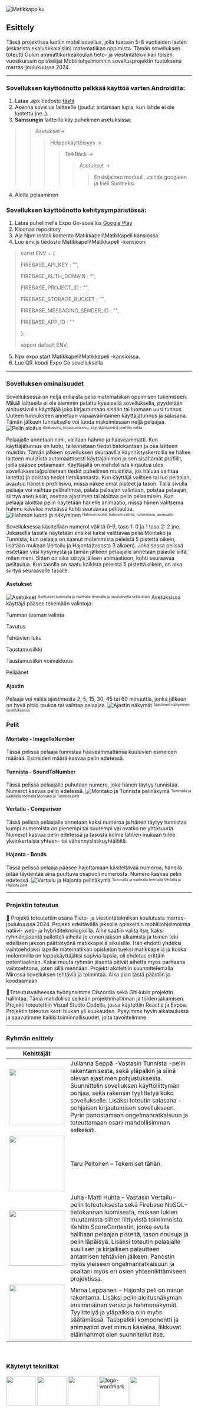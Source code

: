 ![Matikkapolku](./readme/README.gif)

## Esittely
Tässä projektissa luotiin mobiilisovellus, jolla tuetaan 5-8 vuotiaiden lasten (eskarista ekaluokkalaisiin) matematiikan oppimista. Tämän sovelluksen toteutti Oulun ammattikorkeakoulun tieto- ja viestintätekniikan toisen vuosikurssin opiskelijat Mobiiliohjelmoinnin sovellusprojektin tuotoksena marras-joulukuussa 2024. 

---
### Sovelluksen käyttöönotto pelkkää käyttöä varten Androidilla:
1. Lataa .apk tiedosto [tästä](https://drive.google.com/file/d/1T7cDE15q4OnKqAv2Zdp3ENVUFNzbCBry/view?usp=drive_link)
2. Asenna sovellus laitteelle (joudut antamaan lupia, kun lähde ei ole luotettu jne..).
3. **Samsungin** laitteilla käy puhelimen asetuksissa:
>>  Asetukset->
>>> Helppokäyttöisyys ->
>>>> TalkBack ->
>>>>> Asetukset ->
>>>>>> Ensisijainen moduuli, vaihda googleen ja kieli Suomeksi
4. Aloita pelaaminen

### Sovelluksen käyttöönotto kehitysympäristössä:
1. Lataa puhelimelle Expo Go-sovellus [Google Play](https://play.google.com/store/apps/details?id=host.exp.exponent)
2. Kloonaa repository 
3. Aja Npm install komento Matikkapeli\Matikkapeli kansiossa
4. Luo env.js tiedosto Matikkapeli\Matikkapeli -kansioon:
>const ENV = {
>
>    FIREBASE_API_KEY : "",
>
>    FIREBASE_AUTH_DOMAIN : "",
>
>    FIREBASE_PROJECT_ID : "",
>
>    FIREBASE_STORAGE_BUCKET : "",
>
>    FIREBASE_MESSAGING_SENDER_ID : "",
>
>    FIREBASE_APP_ID : ""
>
>  };
>  
>  export default ENV;
5. Npx expo start Matikkapeli\Matikkapeli -kansioissa.
6. Lue QR-koodi Expo Go sovelluksella
---

### Sovelluksen ominaisuudet
Sovelluksessa on neljä erillaista peliä matematiikan oppimisen tukemiseen. Mikäli laitteella ei ole aiemmin pelattu kyseisellä sovelluksella, pyydetään aloitussivulla käyttäjää joko kirjautumaan sisään tai luomaan uusi tunnus. Uuteen tunnukseen annetaan vapaavalintainen käyttäjätunnus ja salasana. Tämän jälkeen tunnukselle voi luoda maksimissaan neljä pelaajaa.
![Pelin aloitus](./readme/readme1.png)
<sup><sub>Aloitussivu, kirjautumissivu, käyttäjänluonti & profiilin valita</sup></sub>

Pelaajalle annetaan nimi, valitaan hahmo ja haaveammatti. Kun käyttäjätunnus on luotu, tallennetaan tiedot tietokantaan ja osa laitteen muistiin. Tämän jälkeen sovelluksen seuraavilla käynnistyskerroilla se hakee laitteen muistista automaattisesti käyttäjänimen ja sen sisältämät profiilit, joilla pääsee pelaamaan.
Käyttäjällä on mahdollista kirjautua ulos sovelluksesta(poistetaan tiedot puhelimen muistista, jos haluaa vaihtaa laitetta) ja poistaa tiedot tietokannasta.
Kun käyttäjä valitsee tai luo pelaajan, avautuu hänelle profiilisivu, missä näkee omat pisteet ja tason. Tällä sivulla pelaaja voi vaihtaa pelihahmoa, palata pelaajan valintaan, poistaa pelaajan, siirtyä asetuksiin, asettaa ajastimen tai aloittaa pelin pelaamisen.
Kun pelaaja aloittaa pelin näytetään hänelle animaatio, missä hänen valitsema hahmo kävelee metsässä kohti seuraavaa pelitaulua. 
![Hahmon luonti ja näkyminen](./readme/readme2.png)
<sup><sub>Hahmon luonti, hahmon valinta, hahmosivu, animaatio</sup></sub>


Sovelluksessa käsitellään numerot väliltä 0-9, taso 1: 0 ja 1 taso 2: 2 jne. Jokaisella tasolla näytetään ensiksi kaksi valittavaa peliä Montako ja Tunnista, kun pelaaja on saanut molemmista peleistä 5 pistettä oikein, lisätään mukaan Vertailu ja Hajonta(tasosta 3 alkaen). Jokaisessa pelissä esitetään viisi kysymystä ja tämän jälkeen pelaajalle annetaan palaute siitä, miten meni. Sitten on aika siirtyä jälleen animaatioon, kohti seuraavaa pelitaulua. Kun tasolla on saatu kaikista peleistä 5 pistettä oikein, on aika siirtyä seuraavalle tasolle.

#### Asetukset

![Asetukset](./readme/readme3.png)
<sup><sub>Asetukset tummalla ja vaalealla teemalla ja tavutuksella sekä ilman</sup></sub>
Asetuksissa käyttäjä pääsee tekemään valintoja:

Tumman teeman valinta

Tavutus

Tehtävien luku

Taustamusiikki

Taustamusiikin voimakkuus

Peliäänet

#### Ajastin
Pelaaja voi valita ajastimesta 2, 5, 15, 30, 45 tai 60 minuuttia, jonka jälkeen on hyvä pitää taukoa tai vaihtaa pelaajaa.
![Ajastin näkymät](./readme/readme4.png)
<sup><sub>Ajastimen näkyminen sovelluksessa</sup></sub>

### Pelit
#### Montako - ImageToNumber
Tässä pelissä pelaaja tunnistaa haaveammattiinsa kuuluvien esineiden määrää. Esineiden määrä kasvaa pelin edetessä.
#### Tunnista - SoundToNumber
Tässä pelissä pelaajalle puhutaan numero, joka hänen täytyy tunnistaa. Numerot kasvaa pelin edetessä.
![Montako ja Tunnista pelinäkymä](./readme/readme5.png)
<sup><sub>Tummalla ja vaalealla teemalla Montako ja Tunnista pelit</sup></sub>

#### Vertailu - Comparison
Tässä pelissä pelaajalle annetaan kaksi numeroa ja hänen täytyy tunnistaa kumpi numeroista on pienempi tai suurempi vai ovatko ne yhtäsuuria. Numerot kasvaa pelin edetessä ja tasosta kolme lähtien mukaan tulee yksinkertaisia yhteen- tai vähennyslaskuyhtälöitä.
#### Hajonta - Bonds
Tässä pelissä pelaaja pääsee hajottamaan käsiteltävää numeroa, hänellä pitää täydentää aina puuttuva osapuoli numerosta. Numero kasvaa pelin edetessä.
![Vertailu ja Hajonta pelinäkymä](./readme/readme6.png)
<sup><sub>Tummalla ja vaalealla teemalla Vertailu ja Hajonta pelit</sup></sub>


---

### Projektin toteutus 
📝 Projekti toteutettiin osana Tieto- ja viestintätekniikan koulutusta marras-joulukuussa 2024. Projekti edeltävällä jaksolla opiskeltiin mobiiliohjelmointia natiivi- web- ja hybriditeknologioilla. Aihe saatiin valita itse, kaksi ryhmänjäsentä pallotteli aiheita jo ennen jakson alkamista ja toinen teki edellisen jakson päättötyönä matikkapeliä aikuisille. Hän ehdotti yhdeksi vaihtoehdoksi lapsille matematiikan opiskelun tueksi matikkapeliä ja koska molemmilla on loppukäyttäjäksi sopivia lapsia, oli ehdotus erittäin potentiaalinen. Kaksi muuta ryhmän jäsentä pitivät aihetta myös parhaana vaihtoehtona, joten sillä mennään. Projekti aloitettiin suunnittelemalla Mirossa sovelluksen tehtäviä ja toimintaa. Aika pian tästä päästiin jo koodaamaan.

🔨Toteutusvaiheessa hyödynsimme Discordia sekä GitHubin projektin hallintaa. Tämä mahdollisti selkeän projektinhallinnan ja töiden jakamisen.  Projekti toteutettiin Visual Studio Codella, jossa käytettiin Reactia ja Expoa. Projektin toteutus kesti hiukan yli kuukauden. Pysyimme hyvin aikataulussa ja saavutimme kaikki toiminnallisuudet, joita tavoittelimme.

---

### Ryhmän esittely

| Kehittäjät | |
| :---------------: | --- |
| [<img src="https://github.com/cheezyx.png" width="150px;"/><br /><sub><a href="https://github.com/cheezyx"></a></sub>](https://github.com/cheezyx) | Julianna Seppä -Vastasin Tunnista -pelin rakentamisesta, sekä yläpalkin ja siinä olevan ajastimen pohjustuksesta. Suunnittelin sovelluksen käyttöliittymän pohjaa, sekä rakensin tyylittelyä koko sovellukselle. Lisäksi toteutin salasana -pohjaisen kirjautumisen sovellukseen. Pyrin panostamaan ongelmanratkaisuun ja toteuttamaan osani mahdollisimman selkeästi. |
| [<img src="https://github.com/TaruPe.png" width="150px;"/><br /><sub><a href="https://github.com/TaruPe"></a></sub>](https://github.com/TaruPe) | Taru Peltonen – Tekemiset tähän. |
| [<img src="https://github.com/AvaRaGane.png" width="150px;"/><br /><sub><a href="https://github.com/AvaRaGane"></a></sub>](https://github.com/AvaRaGane) | Juha-Matti Huhta – Vastasin Vertailu-pelin toteutuksesta sekä Firebase NoSQL-tietokannan luomisesta, mukaan lukien muutamista siihen liittyvistä toiminnoista. Kehitin ScoreContextin, jonka avulla hallitaan pelaajan pisteitä, tason nousuja ja pelin läpäisyä. Lisäksi toteutin pelaajalle suullisen ja kirjallisen palautteen antamisen tehtävien jälkeen. Panostin myös yleiseen ongelmanratkaisuun ja osaltani myös eri osien yhteenliittämiseen projektissa. |
| [<img src="https://github.com/Ereride.png" width="150px;"/><br /><sub><a href="https://github.com/Ereride"></a></sub>](https://github.com/Ereride) | Minna Leppänen - Hajonta peli on minun rakentama. Lisäksi pelin aloitusnäkymän ensimmäinen versio ja hahmonäkymät. Tyylittelyä ja yläpalkkia olin myös säätämässä. Tasopalkki komponentti ja animaatiot ovat minun käsialaa, liikkuvat eläinhahmot olen suunnitellut itse.|
</br>


### Käytetyt tekniikat
[<img src="https://github.githubassets.com/assets/GitHub-Mark-ea2971cee799.png" height="80px;"/>](https://github.com)
[<img src="https://www.svgrepo.com/show/303500/react-1-logo.svg" height="80px;"/>](https://react.dev)
[<img src="https://upload.wikimedia.org/wikipedia/commons/thumb/c/c8/Wireframe_logo.png/320px-Wireframe_logo.png" height="80px">](https://wireframe.cc/)
[<img height="80px" alt="logo-wordmark" src="https://github.com/user-attachments/assets/2a3103cf-fb54-46c7-855d-59fcfefd9c0e" />](https://expo.dev/)
[<img height="80px" src="https://www.gimp.org/images/frontpage/wilber-big.png" />](https://www.gimp.org/)





 






 
